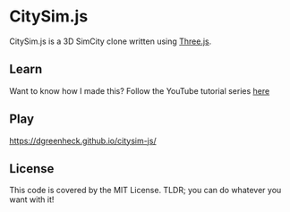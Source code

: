 # CitySim.js

CitySim.js is a 3D SimCity clone written using [Three.js](https://threejs.org/).

## Learn

Want to know how I made this? Follow the YouTube tutorial series [here](https://www.youtube.com/playlist?list=PLtzt35QOXmkJ9unmoeA5gXHcscQHJVQpW)

## Play

https://dgreenheck.github.io/citysim-js/

## License

This code is covered by the MIT License. TLDR; you can do whatever you want with it!

